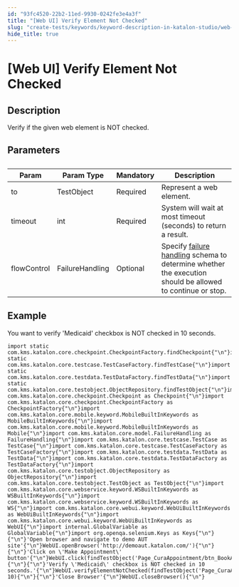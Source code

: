 ```yaml
---
id: "93fc4520-22b2-11ed-9930-0242fe3e4a3f"
title: "[Web UI] Verify Element Not Checked"
slug: "create-tests/keywords/keyword-description-in-katalon-studio/web-ui-keywords/web-ui-verify-element-not-checked"
hide_title: true
---
```


# <a id="id_0" class="anchor_top_offset"/><a id="ariaid-title1" class="anchor_top_offset"/>[Web UI] Verify Element Not Checked


## <a id="id_0__id_1" class="anchor_top_offset"/>Description

              
<p xmlns="http://www.w3.org/1999/xhtml" className="p">Verify if the given web element is NOT checked.</p> 
      

## <a id="id_0__id_2" class="anchor_top_offset"/>Parameters

              
<table xmlns="http://www.w3.org/1999/xhtml" className="table anchor_top_offset" id="id_0__55b0f5f1-18a7-4101-8b8c-1fe563329ba7"><caption /><thead className="thead"><tr className><th className="entry anchor_top_offset" id="id_0__55b0f5f1-18a7-4101-8b8c-1fe563329ba7__entry__1">Param</th><th className="entry anchor_top_offset" id="id_0__55b0f5f1-18a7-4101-8b8c-1fe563329ba7__entry__2">Param Type</th><th className="entry anchor_top_offset" id="id_0__55b0f5f1-18a7-4101-8b8c-1fe563329ba7__entry__3">Mandatory</th><th className="entry anchor_top_offset" id="id_0__55b0f5f1-18a7-4101-8b8c-1fe563329ba7__entry__4">Description</th></tr></thead><tbody className="tbody"><tr className><td className="entry" headers="id_0__55b0f5f1-18a7-4101-8b8c-1fe563329ba7__entry__1 id_0__55b0f5f1-18a7-4101-8b8c-1fe563329ba7__entry__2 id_0__55b0f5f1-18a7-4101-8b8c-1fe563329ba7__entry__3 id_0__55b0f5f1-18a7-4101-8b8c-1fe563329ba7__entry__4 ">to</td><td className="entry" headers="id_0__55b0f5f1-18a7-4101-8b8c-1fe563329ba7__entry__1 id_0__55b0f5f1-18a7-4101-8b8c-1fe563329ba7__entry__2 id_0__55b0f5f1-18a7-4101-8b8c-1fe563329ba7__entry__3 id_0__55b0f5f1-18a7-4101-8b8c-1fe563329ba7__entry__4 ">TestObject</td><td className="entry" headers="id_0__55b0f5f1-18a7-4101-8b8c-1fe563329ba7__entry__1 id_0__55b0f5f1-18a7-4101-8b8c-1fe563329ba7__entry__2 id_0__55b0f5f1-18a7-4101-8b8c-1fe563329ba7__entry__3 id_0__55b0f5f1-18a7-4101-8b8c-1fe563329ba7__entry__4 ">Required</td><td className="entry" headers="id_0__55b0f5f1-18a7-4101-8b8c-1fe563329ba7__entry__1 id_0__55b0f5f1-18a7-4101-8b8c-1fe563329ba7__entry__2 id_0__55b0f5f1-18a7-4101-8b8c-1fe563329ba7__entry__3 id_0__55b0f5f1-18a7-4101-8b8c-1fe563329ba7__entry__4 ">Represent a web element.</td></tr><tr className><td className="entry" headers="id_0__55b0f5f1-18a7-4101-8b8c-1fe563329ba7__entry__1 id_0__55b0f5f1-18a7-4101-8b8c-1fe563329ba7__entry__2 id_0__55b0f5f1-18a7-4101-8b8c-1fe563329ba7__entry__3 id_0__55b0f5f1-18a7-4101-8b8c-1fe563329ba7__entry__4 ">timeout</td><td className="entry" headers="id_0__55b0f5f1-18a7-4101-8b8c-1fe563329ba7__entry__1 id_0__55b0f5f1-18a7-4101-8b8c-1fe563329ba7__entry__2 id_0__55b0f5f1-18a7-4101-8b8c-1fe563329ba7__entry__3 id_0__55b0f5f1-18a7-4101-8b8c-1fe563329ba7__entry__4 ">int</td><td className="entry" headers="id_0__55b0f5f1-18a7-4101-8b8c-1fe563329ba7__entry__1 id_0__55b0f5f1-18a7-4101-8b8c-1fe563329ba7__entry__2 id_0__55b0f5f1-18a7-4101-8b8c-1fe563329ba7__entry__3 id_0__55b0f5f1-18a7-4101-8b8c-1fe563329ba7__entry__4 ">Required</td><td className="entry" headers="id_0__55b0f5f1-18a7-4101-8b8c-1fe563329ba7__entry__1 id_0__55b0f5f1-18a7-4101-8b8c-1fe563329ba7__entry__2 id_0__55b0f5f1-18a7-4101-8b8c-1fe563329ba7__entry__3 id_0__55b0f5f1-18a7-4101-8b8c-1fe563329ba7__entry__4 ">System will wait at most timeout (seconds) to return a         result.</td></tr><tr className><td className="entry" headers="id_0__55b0f5f1-18a7-4101-8b8c-1fe563329ba7__entry__1 id_0__55b0f5f1-18a7-4101-8b8c-1fe563329ba7__entry__2 id_0__55b0f5f1-18a7-4101-8b8c-1fe563329ba7__entry__3 id_0__55b0f5f1-18a7-4101-8b8c-1fe563329ba7__entry__4 ">flowControl</td><td className="entry" headers="id_0__55b0f5f1-18a7-4101-8b8c-1fe563329ba7__entry__1 id_0__55b0f5f1-18a7-4101-8b8c-1fe563329ba7__entry__2 id_0__55b0f5f1-18a7-4101-8b8c-1fe563329ba7__entry__3 id_0__55b0f5f1-18a7-4101-8b8c-1fe563329ba7__entry__4 ">FailureHandling</td><td className="entry" headers="id_0__55b0f5f1-18a7-4101-8b8c-1fe563329ba7__entry__1 id_0__55b0f5f1-18a7-4101-8b8c-1fe563329ba7__entry__2 id_0__55b0f5f1-18a7-4101-8b8c-1fe563329ba7__entry__3 id_0__55b0f5f1-18a7-4101-8b8c-1fe563329ba7__entry__4 ">Optional</td><td className="entry" headers="id_0__55b0f5f1-18a7-4101-8b8c-1fe563329ba7__entry__1 id_0__55b0f5f1-18a7-4101-8b8c-1fe563329ba7__entry__2 id_0__55b0f5f1-18a7-4101-8b8c-1fe563329ba7__entry__3 id_0__55b0f5f1-18a7-4101-8b8c-1fe563329ba7__entry__4 ">Specify <a className="xref" href="/maintain/configure-failure-handling-settings-in-katalon-studio">failure handling</a> schema to         determine whether the execution should be allowed to continue or         stop.</td></tr></tbody></table> 
      

## <a id="id_0__id_3" class="anchor_top_offset"/>Example

              
<p xmlns="http://www.w3.org/1999/xhtml" className="p">You want to verify 'Medicaid' checkbox is NOT checked in 10   seconds.</p> 
              
<pre xmlns="http://www.w3.org/1999/xhtml" className="pre codeblock"><code>import static com.kms.katalon.core.checkpoint.CheckpointFactory.findCheckpoint{"\n"}import static com.kms.katalon.core.testcase.TestCaseFactory.findTestCase{"\n"}import static com.kms.katalon.core.testdata.TestDataFactory.findTestData{"\n"}import static com.kms.katalon.core.testobject.ObjectRepository.findTestObject{"\n"}import com.kms.katalon.core.checkpoint.Checkpoint as Checkpoint{"\n"}import com.kms.katalon.core.checkpoint.CheckpointFactory as CheckpointFactory{"\n"}import com.kms.katalon.core.mobile.keyword.MobileBuiltInKeywords as MobileBuiltInKeywords{"\n"}import com.kms.katalon.core.mobile.keyword.MobileBuiltInKeywords as Mobile{"\n"}import com.kms.katalon.core.model.FailureHandling as FailureHandling{"\n"}import com.kms.katalon.core.testcase.TestCase as TestCase{"\n"}import com.kms.katalon.core.testcase.TestCaseFactory as TestCaseFactory{"\n"}import com.kms.katalon.core.testdata.TestData as TestData{"\n"}import com.kms.katalon.core.testdata.TestDataFactory as TestDataFactory{"\n"}import com.kms.katalon.core.testobject.ObjectRepository as ObjectRepository{"\n"}import com.kms.katalon.core.testobject.TestObject as TestObject{"\n"}import com.kms.katalon.core.webservice.keyword.WSBuiltInKeywords as WSBuiltInKeywords{"\n"}import com.kms.katalon.core.webservice.keyword.WSBuiltInKeywords as WS{"\n"}import com.kms.katalon.core.webui.keyword.WebUiBuiltInKeywords as WebUiBuiltInKeywords{"\n"}import com.kms.katalon.core.webui.keyword.WebUiBuiltInKeywords as WebUI{"\n"}import internal.GlobalVariable as GlobalVariable{"\n"}import org.openqa.selenium.Keys as Keys{"\n"}{"\n"}'Open browser and navigate to demo AUT site'{"\n"}WebUI.openBrowser('http://demoaut.katalon.com/'){"\n"}{"\n"}'Click on \'Make Appointment\' button'{"\n"}WebUI.click(findTestObject('Page_CuraAppointment/btn_BookAppointment')){"\n"}{"\n"}'Verify \'Medicaid\' checkbox is NOT checked in 10 seconds.'{"\n"}WebUI.verifyElementNotChecked(findTestObject('Page_CuraAppointment/chk_Medicaid'), 10){"\n"}{"\n"}'Close Browser'{"\n"}WebUI.closeBrowser(){"\n"}</code></pre> 
            
